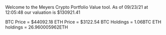 Welcome to the Meyers Crypto Portfolio Value tool. 
As of 09/23/21 at 12:05:48 our valuation is $130921.41 

BTC Price = $44092.18
 ETH Price = $3122.54
BTC Holdings = 1.06BTC
 ETH holdings = 26.960005962ETH 
